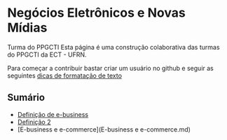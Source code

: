 # Negócios Eletrônicos e Novas Mídias
Turma do PPGCTI
Esta página é uma construção colaborativa das turmas do PPGCTI da ECT - UFRN.

Para começar a contribuir bastar criar um usuário no github e seguir as seguintes [dicas de formatação de texto](https://guides.github.com/features/mastering-markdown/)

## Sumário
- [Definição de e-business](definicao/readme.md)
- [Definição 2](definição.md)
- [E-business e e-commerce](E-business e e-commerce.md)



